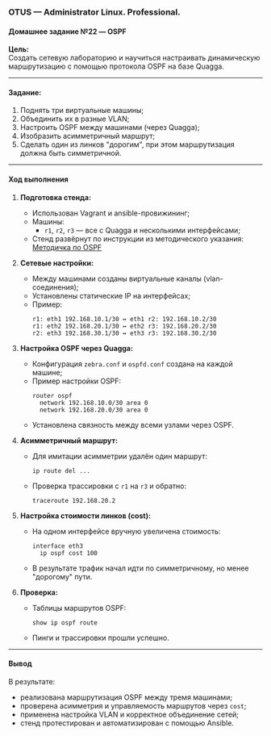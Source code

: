 ### **OTUS — Administrator Linux. Professional.**  
#### **Домашнее задание №22 — OSPF**

**Цель:**  
Создать сетевую лабораторию и научиться настраивать динамическую маршрутизацию с помощью протокола OSPF на базе Quagga.

---

#### **Задание:**

1. Поднять три виртуальные машины;
2. Объединить их в разные VLAN;
3. Настроить OSPF между машинами (через Quagga);
4. Изобразить асимметричный маршрут;
5. Сделать один из линков "дорогим", при этом маршрутизация должна быть симметричной.

---

#### **Ход выполнения**

1. **Подготовка стенда:**
   - Использован Vagrant и ansible-провижининг;
   - Машины:
     - `r1`, `r2`, `r3` — все с Quagga и несколькими интерфейсами;
   - Стенд развёрнут по инструкции из методического указания:
     [Методичка по OSPF](https://docs.google.com/document/d/1c3p-2PQl-73G8uKJaqmyCaw_CtRQipAt/edit)

2. **Сетевые настройки:**
   - Между машинами созданы виртуальные каналы (vlan-соединения);
   - Установлены статические IP на интерфейсах;
   - Пример: 
     ```
     r1: eth1 192.168.10.1/30 ↔ eth1 r2: 192.168.10.2/30
     r1: eth2 192.168.20.1/30 ↔ eth2 r3: 192.168.20.2/30
     r2: eth3 192.168.30.1/30 ↔ eth3 r3: 192.168.30.2/30
     ```

3. **Настройка OSPF через Quagga:**
   - Конфигурация `zebra.conf` и `ospfd.conf` создана на каждой машине;
   - Пример настройки OSPF:
     ```
     router ospf
       network 192.168.10.0/30 area 0
       network 192.168.20.0/30 area 0
     ```
   - Установлена связность между всеми узлами через OSPF.

4. **Асимметричный маршрут:**
   - Для имитации асимметрии удалён один маршрут:
     ```
     ip route del ...
     ```
   - Проверка трассировки с `r1` на `r3` и обратно:
     ```
     traceroute 192.168.20.2
     ```

5. **Настройка стоимости линков (cost):**
   - На одном интерфейсе вручную увеличена стоимость:
     ```
     interface eth3
       ip ospf cost 100
     ```
   - В результате трафик начал идти по симметричному, но менее "дорогому" пути.

6. **Проверка:**
   - Таблицы маршрутов OSPF:
     ```
     show ip ospf route
     ```
   - Пинги и трассировки прошли успешно.

---

#### **Вывод**

В результате:
- реализована маршрутизация OSPF между тремя машинами;
- проверена асимметрия и управляемость маршрутов через `cost`;
- применена настройка VLAN и корректное объединение сетей;
- стенд протестирован и автоматизирован с помощью Ansible.
